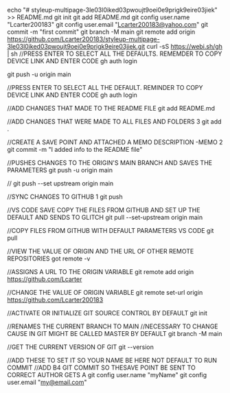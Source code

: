 
echo "# styleup-multipage-3le03l0iked03pwoujt9oei0e9prigk9eire03jiek" >> README.md
git init
git add README.md
git config user.name "Lcarter200183"
git config user.email "Lcarter200183@yahoo.com"
git commit -m "first commit"
git branch -M main
git remote add origin https://github.com/Lcarter200183/styleup-multipage-3le03l0iked03pwoujt9oei0e9prigk9eire03jiek.git
curl -sS https://webi.sh/gh | sh
//PRESS ENTER TO SELECT ALL THE DEFAULTS. REMEMDER TO COPY DEVICE LINK AND ENTER CODE
gh auth login

git push -u origin main

//PRESS ENTER TO SELECT ALL THE DEFAULT. REMINDER TO COPY DEVICE LINK AND ENTER CODE
gh auth login

//ADD CHANGES THAT MADE TO THE README FILE
git add README.md

//ADD CHANGES THAT WERE MADE TO ALL FILES AND FOLDERS 3
git add . 

//CREATE A SAVE POINT AND ATTACHED A MEMO DESCRIPTION  -MEMO 2
git commit -m "I added info to the README file"

//PUSHES CHANGES TO THE ORIGIN'S MAIN BRANCH AND SAVES THE PARAMETERS 
git push -u origin main

//
git push --set upstream origin main

//SYNC CHANGES TO GITHUB 1
git push 

//VS CODE SAVE COPY THE FILES FROM GITHUB AND SET UP THE DEFAULT  AND SENDS TO GLITCH
git pull --set-upstream  origin main

//COPY FILES FROM GITHUB WITH DEFAULT PARAMETERS VS CODE
git pull

//VIEW THE VALUE OF ORIGIN AND THE URL OF OTHER REMOTE REPOSITORIES
got remote -v

//ASSIGNS A URL TO THE ORIGIN VARIABLE
git remote add origin https://github.com/Lcarter

//CHANGE THE VALUE OF ORIGIN VARIABLE 
git remote set-url origin https://github.com/Lcarter200183

//ACTIVATE OR INITIALIZE GIT SOURCE CONTROL BY DEFAULT
git init

//RENAMES THE CURRENT BRANCH TO MAIN
//NECESSARY TO CHANGE CAUSE IN GIT MIGHT BE CALLED MASTER BY DEFAULT
git branch -M main

//GET THE CURRENT VERSION OF GIT
git --version

//ADD THESE TO SET IT SO YOUR NAME BE HERE
NOT DEFAULT TO RUN COMMIT
//ADD B4 GIT COMMIT SO THESAVE POINT BE SENT TO CORRECT AUTHOR GETS A
git config user.name "myName"
git config user.email "my@email.com"